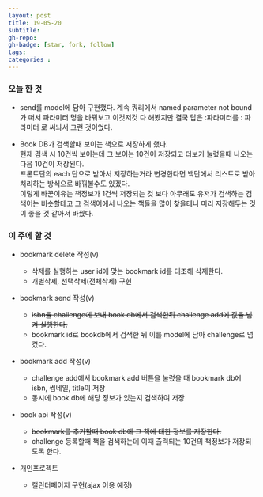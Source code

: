 ```yaml
---
layout: post
title: 19-05-20
subtitle: 
gh-repo: 
gh-badge: [star, fork, follow]
tags:  
categories :  
---
```


### 오늘 한 것 
- send를 model에 담아 구현했다. 계속 쿼리에서 named parameter not bound가 떠서 파라미터 명을 바꿔보고 이것저것 다 해봤지만  결국 답은 :파라미터를 : 파라미터 로 써놔서 그런 것이었다.  

- Book DB가 검색할때 보이는 책으로 저장하게 했다.  
현재 검색 시 10건씩 보이는데 그 보이는 10건이 저장되고 더보기 눌렀을때 나오는 다음 10건이 저장된다.  
프론트단의 each 단으로 받아서 저장하는거라 변경한다면 백단에서 리스트로 받아 처리하는 방식으로 바꿔볼수도 있겠다.  
이렇게 바꾼이유는 책정보가 1건씩 저장되는 것 보다 아무래도 유저가 검색하는 검색어는 비슷할테고 그 검색어에서 나오는 책들을 많이 찾을테니 미리 저장해두는 것이 좋을 것 같아서 바꿨다.

### 이 주에 할 것

- bookmark delete 작성(v)
    - 삭제를 실행하는 user id에 맞는 bookmark id를 대조해 삭제한다.
    - 개별삭제, 선택삭제(전체삭제) 구현
- bookmark send 작성(v)
    - ~~isbn을 challenge에 보내 book db에서 검색한뒤 challenge add에 값을 넘겨 실행한다.~~
    - bookmark id로 bookdb에서 검색한 뒤 이를 model에 담아 challenge로 넘겼다.
- bookmark add 작성(v)
    - challenge add에서 bookmark add 버튼을 눌렀을 때 bookmark db에 isbn, 썸네일, title이 저장
    - 동시에 book db에 해당 정보가 있는지 검색하여 저장

- book api 작성(v)
    - ~~bookmark를 추가할때 book db에 그 책에 대한 정보를 저장한다.~~
    - challenge 등록할때 책을 검색하는데 이때 출력되는 10건의 책정보가 저장되도록 한다.

- 개인프로젝트
    - 캘린더페이지 구현(ajax 이용 예정)